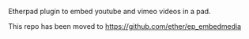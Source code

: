 Etherpad plugin to embed youtube and vimeo videos in a pad.

This repo has been moved to https://github.com/ether/ep_embedmedia
